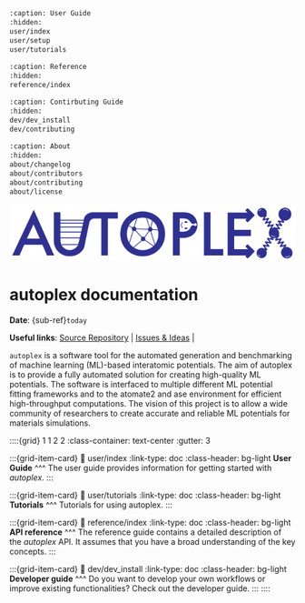 ```{toctree}
:caption: User Guide
:hidden:
user/index
user/setup
user/tutorials
```

```{toctree}
:caption: Reference
:hidden:
reference/index
```

```{toctree}
:caption: Contirbuting Guide
:hidden:
dev/dev_install
dev/contributing
```

```{toctree}
:caption: About
:hidden:
about/changelog
about/contributors
about/contributing
about/license
```

![autoplex documentation](_static/autoplex_logo_tmp.png)
# autoplex documentation


**Date**: {sub-ref}`today`

**Useful links**:
[Source Repository](https://github.com/JaGeo/autoplex) |
[Issues & Ideas](https://github.com/JaGeo/autoplex/issues) |

`autoplex` is a software tool for the automated generation and benchmarking of machine learning (ML)-based interatomic potentials. 
The aim of autoplex is to provide a fully automated solution for creating high-quality ML potentials. 
The software is interfaced to multiple different ML potential fitting frameworks and to the atomate2 and ase environment 
for efficient high-throughput computations. 
The vision of this project is to allow a wide community of researchers to create accurate and reliable ML potentials for materials simulations.

::::{grid} 1 1 2 2
:class-container: text-center
:gutter: 3

:::{grid-item-card}
:link: user/index
:link-type: doc
:class-header: bg-light
**User Guide**
^^^
The user guide provides information for getting started with *autoplex*.
:::

:::{grid-item-card}
:link: user/tutorials
:link-type: doc
:class-header: bg-light
**Tutorials**
^^^
Tutorials for using autoplex.
:::

:::{grid-item-card}
:link: reference/index
:link-type: doc
:class-header: bg-light
**API reference**
^^^
The reference guide contains a detailed description of the *autoplex* API. It
assumes that you have a broad understanding of the key concepts.
:::

:::{grid-item-card}
:link: dev/dev_install
:link-type: doc
:class-header: bg-light
**Developer guide**
^^^
Do you want to develop your own workflows or improve existing functionalities?
Check out the developer guide.
:::
::::
